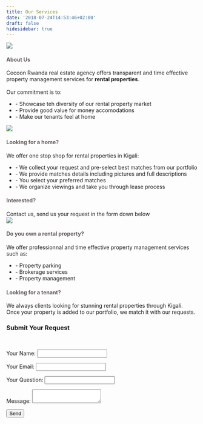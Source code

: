 ```yaml
---
title: Our Services
date: '2018-07-24T14:53:46+02:00'
draft: false
hidesidebar: true
---
```


<div class="services-page" >
  <section class="services-page-box itema">
    <div class=container-service-01>
      <img src="/images/uploads/015-01.jpg">
    </div>
  </section>
  <div class="services-page-box itemb">
      <h4 style="color:#665a5a;">About Us</h4>
      Cocoon Rwanda real estate agency offers transparent and time effective property management services for <b>rental properties</b>.</br></br>
      Our commitment is to:
      <ul>
        <li>- Showcase teh diversity of our rental property market</li>
        <li>- Provide good value for money accomodations</li>
        <li>- Make our tenants feel at home</li->
      </ul>
  </div>
  <section class="services-page-box itemc">
    <div class=container-service-02>
      <img src="/images/uploads/017-01.jpg">
    </div>
  </section>
  <div class="services-page-box itemd">
      <h4 style="color:#665a5a;">Looking for a home?</h4>
      We offer one stop shop for rental properties in Kigali:
      </br>
      <ul>
        <li>- We collect your request and pre-select best matches from our portfolio</li>
        <li>- We provide matches details including pictures and full descriptions</li>
        <li>- You select your preferred matches</li>
        <li>- We organize viewings and take you through lease process</li>
      </ul>
      <h4 style="color:#665a5a;">Interested?</h4>
      Contact us, send us your request in the form down below
  </div>
  <section class="services-page-box iteme">
    <div class=container-service-03>
      <img src="/images/uploads/046-01.jpg">
    </div>
  </section>
  <div class="services-page-box itemf">
    <h4 style="color:#665a5a;">Do you own a rental property?</h4>
      We offer professionnal and time effective property management services such as:
      <ul>
        <li>- Property parking</li>
        <li>- Brokerage services</li>
        <li>- Property management</li>
      </ul>
    <h4 style="color:#665a5a;">Looking for a tenant?</h4>
      We always clients looking for stunning rental properties through Kigali.
      </br>
      Once your property is added to our portfolio, we match it with our requests.
  </div>
</div>
<div class="request-box">
    <h3>Submit Your Request</h3>
    <br/>
        <form style="width: 100%; " name="Request Availability" method="POST" netlify>
            <input id= "pageURL" type="hidden" name="Page URL" value=""/>
            <p><label>Your Name: <input type="text" name="name" /></label></p>
            <p><label>Your Email: <input type="email" name="email" /></label></p>
            <p><label>Your Question: <input type="reason" name="reason" /></label></p>
            <p><label>Message: <textarea name="message"></textarea></label></p>
            <p><button type="submit">Send</button></p>
        </form>
        <script type="text/javascript">
            var currentPageURL = "https://cocoonrwanda.101experiments.com"+{{.URL}};
            document.getElementById("pageURL").value=currentPageURL;
        </script>
  </div>

